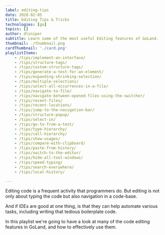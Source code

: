 ```yaml
---
label: editing-tips
date: 2020-02-05
title: Editing Tips & Tricks
technologies: [go]
topics: []
author: dlsniper
subtitle: Learn some of the most useful Editing features of GoLand. 
thumbnail: ./thumbnail.png
cardThumbnail: './card.png'
playlistItems:
    - /tips/implement-an-interface/
    - /tips/structure-tags/
    - /tips/custom-structure-tags/
    - /tips/generate-a-test-for-an-element/
    - /tips/expanding-shrinking-selection/
    - /tips/multiple-selections/
    - /tips/select-all-occurrences-in-a-file/
    - /tips/navigate-to-file/
    - /tips/navigate-between-opened-files-using-the-switcher/
    - /tips/recent-files/
    - /tips/recent-locations/
    - /tips/jump-to-the-navigation-bar/
    - /tips/structure-popup/
    - /tips/select-in/
    - /tips/go-to-from-a-test/
    - /tips/type-hierarchy/
    - /tips/call-hierarchy/
    - /tips/show-usages/
    - /tips/compare-with-clipboard/
    - /tips/paste-from-history/
    - /tips/switch-to-the-editor/
    - /tips/hide-all-tool-windows/
    - /tips/speed-typing/
    - /tips/search-everywhere/
    - /tips/local-history/

---
```



Editing code is a frequent activity that programmers do. But editing is not
only about typing the code but also navigation in a code-base.

And if IDEs are good at one thing, is that they can help automate various
tasks, including writing that tedious boilerplate code.

In this playlist we're going to have a look at many of the code editing
features in GoLand, and how to effectively use them.
